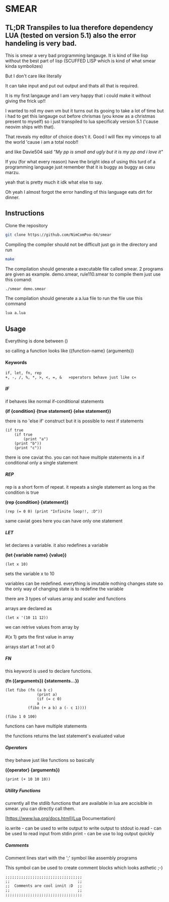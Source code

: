 # SMEAR

## TL;DR Transpiles to lua therefore dependency LUA (tested on version 5.1) also the error handeling is very bad.

This is smear a very bad programming langauge.
It is kind of like lisp without the best part of lisp
(SCUFFED LISP which is kind of what smear kinda symbolizes)

But I don't care like literally

It can take input and put out output and thats all that is
required.

It is my first langauge and I am very happy that i could make it without
giving the frick up!!

I wanted to roll my own vm but it turns out its gooing to
take a lot of time but i had to get this langauge out before 
chrismas (you know as a christmas present to myself) so i just 
transpiled to lua specificaly version 5.1 ('cause neovim ships with that).

That reveals my editor of choice does't it. Good I will flex my vimceps to 
all the world 'cause i am a total noob!!

and like Davie504 said *"My pp is small and ugly but it is my pp and i love it"*

If you (for what every reason) have the bright idea of using this
turd of a programming language just remember that it is buggy as buggy
as casu marzu.

yeah that is pretty much it idk what else to say.

Oh yeah I almost forgot the error handling of this language eats dirt
for dinner.

## Instructions

Clone the repository
```bash
git clone https://github.com/NimComPoo-04/smear
```
Compiling the compiler should not be difficult just go in the directory and run
```bash
make
```

The compilation should generate a executable file called smear.
2 programs are given as example. demo.smear, rule110.smear
to compile them just use this comand: 
```bash
./smear demo.smear
```

The compilation should generate a a.lua file to run the file use this command
```bash
lua a.lua
```

## Usage

Everything is done between ()

so calling a function looks like ({function-name} {arguments})

#### Keywords
```
if, let, fn, rep
+, -, /, %, *, >, <, =, &   »operators behave just like c«
```

##### IF
if behaves like normal if-conditional statements

**(if {condition} {true statement} {else statement})**

there is no 'else if' construct but it is possible to nest if statements

```
(if true
    (if true
        (print "a")
	(print "b")) 
    (print "c"))
```

there is one caviat tho. you can not have multiple statements in a if conditional
only a single statement

##### REP
rep is a short form of repeat. it repeats a single statement as long as the condition
is true

**(rep {condition} {statement})**

```
(rep (= 0 0) (print "Infinite loop!!, :D"))
```
same caviat goes here you can have only one statement 
##### LET
let declares a variable. it also redefines a variable

**(let {variable name} {value})**

```
(let x 10)
```

sets the variable x to 10

variables can be redefined. everything is imutable nothing changes state so 
the only way of changing state is to redefine the variable

there are 3 types of values array and scaler and functions

arrays are declared as

```
(let x '(10 11 12))
```

we can retrive values from array by

\#(x 1) gets the first value in array

arrays start at 1 not at 0

##### FN
this keyword is used to declare functions.

**(fn ({arguments}) {statements...})**

```
(let fibo (fn (a b c)
              (print a)
              (if (= c 0)
	          a
		  (fibo (+ a b) a (- c 1))))

(fibo 1 0 100)
```

functions can have multiple statements

the functions returns the last statement's evaluated value

##### Operators
they behave just like functions so basically

**({operator} {arguments})**

```
(print (+ 10 10 10))
```

##### Utility Functions
currently all the stdlib functions that are available in lua are accisible in
smear. you can directly call them.

[https://www.lua.org/docs.html](Lua Documentation)

io.write - can be used to write output to write output to stdout
io.read  - can be used to read input from stdin
print    - can be use to log output quickly

##### Comments
Comment lines start with the ';' symbol like assembly programs

This symbol can be used to create comment blocks which looks
asthetic ;-)

```
;;;;;;;;;;;;;;;;;;;;;;;;;;;;;;;;;;
;;                              ;;
;;  Comments are cool innit :D  ;;
;;                              ;;
;;;;;;;;;;;;;;;;;;;;;;;;;;;;;;;;;;
```
